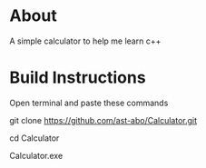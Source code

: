 # About
A simple calculator to help me learn c++


# Build Instructions
Open terminal and paste these commands

git clone https://github.com/ast-abo/Calculator.git

cd Calculator

Calculator.exe

